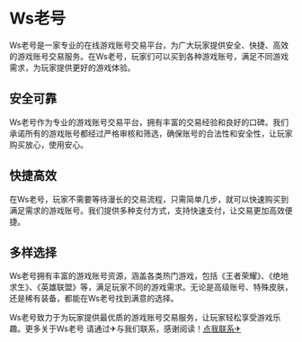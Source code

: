 # Ws老号

Ws老号是一家专业的在线游戏账号交易平台，为广大玩家提供安全、快捷、高效的游戏账号交易服务。在Ws老号，玩家们可以买到各种游戏账号，满足不同游戏需求，为玩家提供更好的游戏体验。

## 安全可靠

Ws老号作为专业的游戏账号交易平台，拥有丰富的交易经验和良好的口碑。我们承诺所有的游戏账号都经过严格审核和筛选，确保账号的合法性和安全性，让玩家购买放心，使用安心。

## 快捷高效

在Ws老号，玩家不需要等待漫长的交易流程，只需简单几步，就可以快速购买到满足需求的游戏账号。我们提供多种支付方式，支持快速支付，让交易更加高效便捷。

## 多样选择

Ws老号拥有丰富的游戏账号资源，涵盖各类热门游戏，包括《王者荣耀》、《绝地求生》、《英雄联盟》等，满足玩家不同的游戏需求。无论是高级账号、特殊皮肤，还是稀有装备，都能在Ws老号找到满意的选择。

Ws老号致力于为玩家提供最优质的游戏账号交易服务，让玩家轻松享受游戏乐趣。更多关于Ws老号 请通过✈与我们联系，感谢阅读！[点我联系✈](https://img.k02.cc)